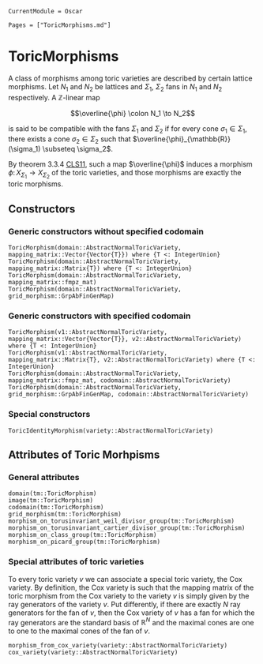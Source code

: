 ```@meta
CurrentModule = Oscar
```

```@contents
Pages = ["ToricMorphisms.md"]
```

# ToricMorphisms

A class of morphisms among toric varieties are described by certain lattice morphisms.
Let $N_1$ and $N_2$ be lattices and $\Sigma_1$, $\Sigma_2$ fans in $N_1$ and $N_2$
respectively. A $\mathbb{Z}$-linear map

$$\overline{\phi} \colon N_1 \to N_2$$

is said to be compatible with the fans $\Sigma_1$ and $\Sigma_2$ if for every cone
$\sigma_1 \in \Sigma_1$, there exists a cone $\sigma_2 \in \Sigma_2$ such that
$\overline{\phi}_{\mathbb{R}}(\sigma_1) \subseteq \sigma_2$.

By theorem 3.3.4 [CLS11](@cite), such a map $\overline{\phi}$ induces a morphism
$\phi \colon X_{\Sigma_1} \to X_{\Sigma_2}$ of the toric varieties, and those
morphisms are exactly the toric morphisms.


## Constructors

### Generic constructors without specified codomain

```@docs
ToricMorphism(domain::AbstractNormalToricVariety, mapping_matrix::Vector{Vector{T}}) where {T <: IntegerUnion}
ToricMorphism(domain::AbstractNormalToricVariety, mapping_matrix::Matrix{T}) where {T <: IntegerUnion}
ToricMorphism(domain::AbstractNormalToricVariety, mapping_matrix::fmpz_mat)
ToricMorphism(domain::AbstractNormalToricVariety, grid_morphism::GrpAbFinGenMap)
```

### Generic constructors with specified codomain

```@docs
ToricMorphism(v1::AbstractNormalToricVariety, mapping_matrix::Vector{Vector{T}}, v2::AbstractNormalToricVariety) where {T <: IntegerUnion}
ToricMorphism(v1::AbstractNormalToricVariety, mapping_matrix::Matrix{T}, v2::AbstractNormalToricVariety) where {T <: IntegerUnion}
ToricMorphism(domain::AbstractNormalToricVariety, mapping_matrix::fmpz_mat, codomain::AbstractNormalToricVariety)
ToricMorphism(domain::AbstractNormalToricVariety, grid_morphism::GrpAbFinGenMap, codomain::AbstractNormalToricVariety)
```

### Special constructors

```@docs
ToricIdentityMorphism(variety::AbstractNormalToricVariety)
```


## Attributes of Toric Morhpisms

### General attributes

```@docs
domain(tm::ToricMorphism)
image(tm::ToricMorphism)
codomain(tm::ToricMorphism)
grid_morphism(tm::ToricMorphism)
morphism_on_torusinvariant_weil_divisor_group(tm::ToricMorphism)
morphism_on_torusinvariant_cartier_divisor_group(tm::ToricMorphism)
morphism_on_class_group(tm::ToricMorphism)
morphism_on_picard_group(tm::ToricMorphism)
```

### Special attributes of toric varieties

To every toric variety $v$ we can associate a special toric variety, the
Cox variety. By definition, the Cox variety is such that the mapping matrix of
the toric morphism from the Cox variety to the variety $v$ is simply
given by the ray generators of the variety $v$. Put differently,
if there are exactly $N$ ray generators for the fan of $v$, then the
Cox variety of $v$ has a fan for which the ray generators are the standard basis
of $\mathbb{R}^N$ and the maximal cones are one to one to the maximal cones of
the fan of $v$.

```@docs
morphism_from_cox_variety(variety::AbstractNormalToricVariety)
cox_variety(variety::AbstractNormalToricVariety)
```
